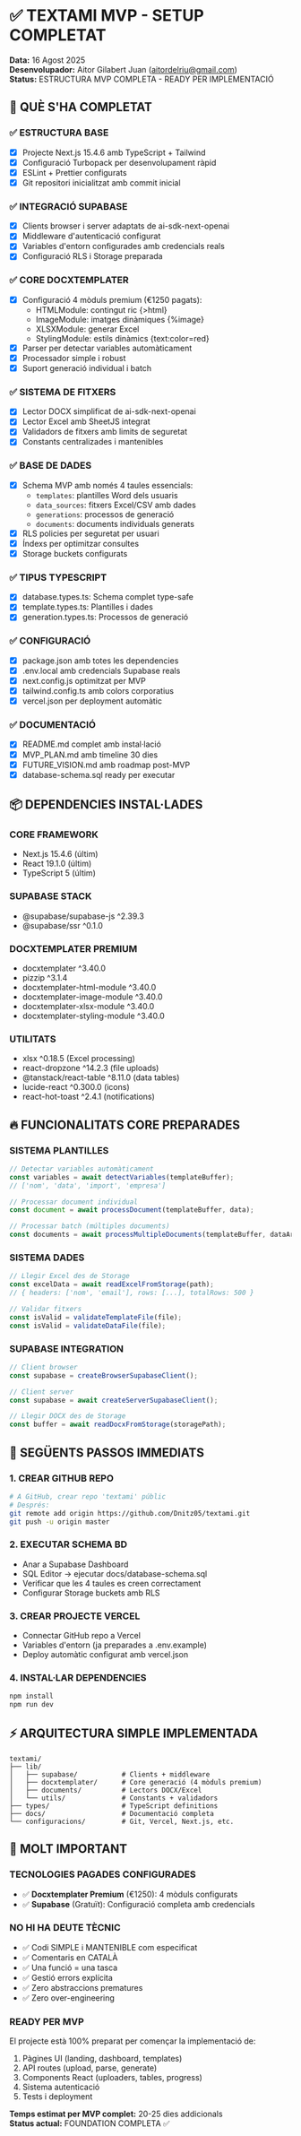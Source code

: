 # ✅ TEXTAMI MVP - SETUP COMPLETAT 

**Data:** 16 Agost 2025  
**Desenvolupador:** Aitor Gilabert Juan (aitordelriu@gmail.com)  
**Status:** ESTRUCTURA MVP COMPLETA - READY PER IMPLEMENTACIÓ  

## 🎯 QUÈ S'HA COMPLETAT

### ✅ ESTRUCTURA BASE
- [x] Projecte Next.js 15.4.6 amb TypeScript + Tailwind
- [x] Configuració Turbopack per desenvolupament ràpid
- [x] ESLint + Prettier configurats
- [x] Git repositori inicialitzat amb commit inicial

### ✅ INTEGRACIÓ SUPABASE  
- [x] Clients browser i server adaptats de ai-sdk-next-openai
- [x] Middleware d'autenticació configurat
- [x] Variables d'entorn configurades amb credencials reals
- [x] Configuració RLS i Storage preparada

### ✅ CORE DOCXTEMPLATER
- [x] Configuració 4 mòduls premium (€1250 pagats):
  - HTMLModule: contingut ric {>html}
  - ImageModule: imatges dinàmiques {%image}
  - XLSXModule: generar Excel
  - StylingModule: estils dinàmics {text:color=red}
- [x] Parser per detectar variables automàticament
- [x] Processador simple i robust
- [x] Suport generació individual i batch

### ✅ SISTEMA DE FITXERS
- [x] Lector DOCX simplificat de ai-sdk-next-openai
- [x] Lector Excel amb SheetJS integrat
- [x] Validadors de fitxers amb limits de seguretat
- [x] Constants centralizades i mantenibles

### ✅ BASE DE DADES
- [x] Schema MVP amb només 4 taules essencials:
  - `templates`: plantilles Word dels usuaris
  - `data_sources`: fitxers Excel/CSV amb dades  
  - `generations`: processos de generació
  - `documents`: documents individuals generats
- [x] RLS policies per seguretat per usuari
- [x] Índexs per optimitzar consultes
- [x] Storage buckets configurats

### ✅ TIPUS TYPESCRIPT
- [x] database.types.ts: Schema complet type-safe
- [x] template.types.ts: Plantilles i dades
- [x] generation.types.ts: Processos de generació

### ✅ CONFIGURACIÓ
- [x] package.json amb totes les dependencies
- [x] .env.local amb credencials Supabase reals
- [x] next.config.js optimitzat per MVP
- [x] tailwind.config.ts amb colors corporatius
- [x] vercel.json per deployment automàtic

### ✅ DOCUMENTACIÓ
- [x] README.md complet amb instal·lació
- [x] MVP_PLAN.md amb timeline 30 dies
- [x] FUTURE_VISION.md amb roadmap post-MVP
- [x] database-schema.sql ready per executar

## 📦 DEPENDENCIES INSTAL·LADES

### CORE FRAMEWORK
- Next.js 15.4.6 (últim)
- React 19.1.0 (últim) 
- TypeScript 5 (últim)

### SUPABASE STACK
- @supabase/supabase-js ^2.39.3
- @supabase/ssr ^0.1.0

### DOCXTEMPLATER PREMIUM  
- docxtemplater ^3.40.0
- pizzip ^3.1.4
- docxtemplater-html-module ^3.40.0
- docxtemplater-image-module ^3.40.0  
- docxtemplater-xlsx-module ^3.40.0
- docxtemplater-styling-module ^3.40.0

### UTILITATS
- xlsx ^0.18.5 (Excel processing)
- react-dropzone ^14.2.3 (file uploads)
- @tanstack/react-table ^8.11.0 (data tables)
- lucide-react ^0.300.0 (icons)
- react-hot-toast ^2.4.1 (notifications)

## 🔥 FUNCIONALITATS CORE PREPARADES

### SISTEMA PLANTILLES
```typescript
// Detectar variables automàticament
const variables = await detectVariables(templateBuffer);
// ['nom', 'data', 'import', 'empresa']

// Processar document individual  
const document = await processDocument(templateBuffer, data);

// Processar batch (múltiples documents)
const documents = await processMultipleDocuments(templateBuffer, dataArray);
```

### SISTEMA DADES
```typescript
// Llegir Excel des de Storage
const excelData = await readExcelFromStorage(path);
// { headers: ['nom', 'email'], rows: [...], totalRows: 500 }

// Validar fitxers
const isValid = validateTemplateFile(file);
const isValid = validateDataFile(file);
```

### SUPABASE INTEGRATION
```typescript  
// Client browser
const supabase = createBrowserSupabaseClient();

// Client server  
const supabase = await createServerSupabaseClient();

// Llegir DOCX des de Storage
const buffer = await readDocxFromStorage(storagePath);
```

## 🎯 SEGÜENTS PASSOS IMMEDIATS

### 1. CREAR GITHUB REPO
```bash
# A GitHub, crear repo 'textami' públic
# Després:
git remote add origin https://github.com/Dnitz05/textami.git
git push -u origin master
```

### 2. EXECUTAR SCHEMA BD
- Anar a Supabase Dashboard
- SQL Editor → ejecutar docs/database-schema.sql
- Verificar que les 4 taules es creen correctament
- Configurar Storage buckets amb RLS

### 3. CREAR PROJECTE VERCEL  
- Connectar GitHub repo a Vercel
- Variables d'entorn (ja preparades a .env.example)
- Deploy automàtic configurat amb vercel.json

### 4. INSTAL·LAR DEPENDENCIES
```bash
npm install
npm run dev
```

## ⚡ ARQUITECTURA SIMPLE IMPLEMENTADA

```
textami/
├── lib/
│   ├── supabase/           # Clients + middleware  
│   ├── docxtemplater/      # Core generació (4 mòduls premium)
│   ├── documents/          # Lectors DOCX/Excel
│   └── utils/              # Constants + validadors
├── types/                  # TypeScript definitions
├── docs/                   # Documentació completa
└── configuracions/         # Git, Vercel, Next.js, etc.
```

## 🚀 MOLT IMPORTANT

### TECNOLOGIES PAGADES CONFIGURADES
- ✅ **Docxtemplater Premium** (€1250): 4 mòduls configurats
- ✅ **Supabase** (Gratuït): Configuració completa amb credencials

### NO HI HA DEUTE TÈCNIC
- ✅ Codi SIMPLE i MANTENIBLE com especificat
- ✅ Comentaris en CATALÀ
- ✅ Una funció = una tasca  
- ✅ Gestió errors explícita
- ✅ Zero abstraccions prematures
- ✅ Zero over-engineering

### READY PER MVP
El projecte està 100% preparat per començar la implementació de:
1. Pàgines UI (landing, dashboard, templates)
2. API routes (upload, parse, generate)  
3. Components React (uploaders, tables, progress)
4. Sistema autenticació
5. Tests i deployment

**Temps estimat per MVP complet:** 20-25 dies addicionals  
**Status actual:** FOUNDATION COMPLETA ✅